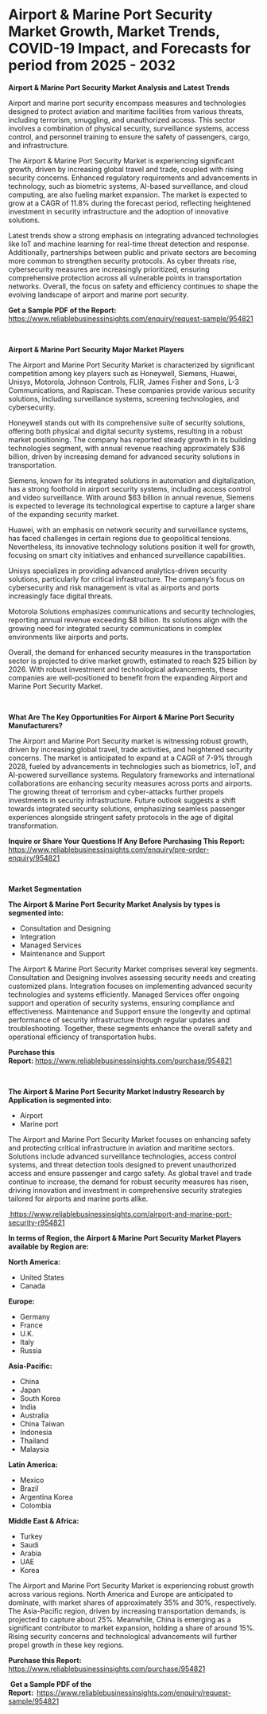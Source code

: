 <p><h1>Airport & Marine Port Security Market Growth, Market Trends, COVID-19 Impact, and Forecasts for period from 2025 - 2032</h1></p><p><strong>Airport & Marine Port Security Market Analysis and Latest Trends</strong></p>
<p><p>Airport and marine port security encompass measures and technologies designed to protect aviation and maritime facilities from various threats, including terrorism, smuggling, and unauthorized access. This sector involves a combination of physical security, surveillance systems, access control, and personnel training to ensure the safety of passengers, cargo, and infrastructure.</p><p>The Airport & Marine Port Security Market is experiencing significant growth, driven by increasing global travel and trade, coupled with rising security concerns. Enhanced regulatory requirements and advancements in technology, such as biometric systems, AI-based surveillance, and cloud computing, are also fueling market expansion. The market is expected to grow at a CAGR of 11.8% during the forecast period, reflecting heightened investment in security infrastructure and the adoption of innovative solutions.</p><p>Latest trends show a strong emphasis on integrating advanced technologies like IoT and machine learning for real-time threat detection and response. Additionally, partnerships between public and private sectors are becoming more common to strengthen security protocols. As cyber threats rise, cybersecurity measures are increasingly prioritized, ensuring comprehensive protection across all vulnerable points in transportation networks. Overall, the focus on safety and efficiency continues to shape the evolving landscape of airport and marine port security.</p></p>
<p><strong>Get a Sample PDF of the Report:&nbsp;</strong> <a href="https://www.reliablebusinessinsights.com/enquiry/request-sample/954821?utm_campaign=950&utm_medium=2&utm_source=Github&utm_content=ia&utm_term=18042025&utm_id=airport-marine-port-security">https://www.reliablebusinessinsights.com/enquiry/request-sample/954821</a></p>
<p>&nbsp;</p>
<p><strong>Airport & Marine Port Security Major Market Players</strong></p>
<p><p>The Airport and Marine Port Security Market is characterized by significant competition among key players such as Honeywell, Siemens, Huawei, Unisys, Motorola, Johnson Controls, FLIR, James Fisher and Sons, L-3 Communications, and Rapiscan. These companies provide various security solutions, including surveillance systems, screening technologies, and cybersecurity.</p><p>Honeywell stands out with its comprehensive suite of security solutions, offering both physical and digital security systems, resulting in a robust market positioning. The company has reported steady growth in its building technologies segment, with annual revenue reaching approximately $36 billion, driven by increasing demand for advanced security solutions in transportation.</p><p>Siemens, known for its integrated solutions in automation and digitalization, has a strong foothold in airport security systems, including access control and video surveillance. With around $63 billion in annual revenue, Siemens is expected to leverage its technological expertise to capture a larger share of the expanding security market.</p><p>Huawei, with an emphasis on network security and surveillance systems, has faced challenges in certain regions due to geopolitical tensions. Nevertheless, its innovative technology solutions position it well for growth, focusing on smart city initiatives and enhanced surveillance capabilities.</p><p>Unisys specializes in providing advanced analytics-driven security solutions, particularly for critical infrastructure. The company’s focus on cybersecurity and risk management is vital as airports and ports increasingly face digital threats.</p><p>Motorola Solutions emphasizes communications and security technologies, reporting annual revenue exceeding $8 billion. Its solutions align with the growing need for integrated security communications in complex environments like airports and ports.</p><p>Overall, the demand for enhanced security measures in the transportation sector is projected to drive market growth, estimated to reach $25 billion by 2026. With robust investment and technological advancements, these companies are well-positioned to benefit from the expanding Airport and Marine Port Security Market.</p></p>
<p>&nbsp;</p>
<p><strong>What Are The Key Opportunities For Airport & Marine Port Security Manufacturers?</strong></p>
<p><p>The Airport and Marine Port Security market is witnessing robust growth, driven by increasing global travel, trade activities, and heightened security concerns. The market is anticipated to expand at a CAGR of 7-9% through 2028, fueled by advancements in technologies such as biometrics, IoT, and AI-powered surveillance systems. Regulatory frameworks and international collaborations are enhancing security measures across ports and airports. The growing threat of terrorism and cyber-attacks further propels investments in security infrastructure. Future outlook suggests a shift towards integrated security solutions, emphasizing seamless passenger experiences alongside stringent safety protocols in the age of digital transformation.</p></p>
<p><strong>Inquire or Share Your Questions If Any Before Purchasing This Report:</strong> <a href="https://www.reliablebusinessinsights.com/enquiry/pre-order-enquiry/954821?utm_campaign=950&utm_medium=2&utm_source=Github&utm_content=ia&utm_term=18042025&utm_id=airport-marine-port-security">https://www.reliablebusinessinsights.com/enquiry/pre-order-enquiry/954821</a></p>
<p>&nbsp;</p>
<p><strong>Market Segmentation</strong></p>
<p><strong>The Airport & Marine Port Security Market Analysis by types is segmented into:</strong></p>
<p><ul><li>Consultation and Designing</li><li>Integration</li><li>Managed Services</li><li>Maintenance and Support</li></ul></p>
<p><p>The Airport & Marine Port Security Market comprises several key segments. Consultation and Designing involves assessing security needs and creating customized plans. Integration focuses on implementing advanced security technologies and systems efficiently. Managed Services offer ongoing support and operation of security systems, ensuring compliance and effectiveness. Maintenance and Support ensure the longevity and optimal performance of security infrastructure through regular updates and troubleshooting. Together, these segments enhance the overall safety and operational efficiency of transportation hubs.</p></p>
<p><strong>Purchase this Report:&nbsp;</strong><a href="https://www.reliablebusinessinsights.com/purchase/954821?utm_campaign=950&utm_medium=2&utm_source=Github&utm_content=ia&utm_term=18042025&utm_id=airport-marine-port-security">https://www.reliablebusinessinsights.com/purchase/954821</a></p>
<p>&nbsp;</p>
<p><strong>The Airport & Marine Port Security Market Industry Research by Application is segmented into:</strong></p>
<p><ul><li>Airport</li><li>Marine port</li></ul></p>
<p><p>The Airport and Marine Port Security Market focuses on enhancing safety and protecting critical infrastructure in aviation and maritime sectors. Solutions include advanced surveillance technologies, access control systems, and threat detection tools designed to prevent unauthorized access and ensure passenger and cargo safety. As global travel and trade continue to increase, the demand for robust security measures has risen, driving innovation and investment in comprehensive security strategies tailored for airports and marine ports alike.</p></p>
<p><a href="https://www.reliablebusinessinsights.com/airport-and-marine-port-security-r954821?utm_campaign=950&utm_medium=2&utm_source=Github&utm_content=ia&utm_term=18042025&utm_id=airport-marine-port-security">&nbsp;https://www.reliablebusinessinsights.com/airport-and-marine-port-security-r954821</a></p>
<p><strong>In terms of Region, the Airport & Marine Port Security Market Players available by Region are:</strong></p>
<p>
    <p> <strong> North America: </strong>
        <ul>
            <li>United States</li>
            <li>Canada</li>
        </ul>
        </p> 
    <p> <strong> Europe: </strong>
        <ul>
            <li>Germany</li>
            <li>France</li>
            <li>U.K.</li>
            <li>Italy</li>
            <li>Russia</li>
        </ul>
        </p> 
    <p> <strong> Asia-Pacific: </strong>
        <ul>
            <li>China</li>
            <li>Japan</li>
            <li>South Korea</li>
            <li>India</li>
            <li>Australia</li>
            <li>China Taiwan</li>
            <li>Indonesia</li>
            <li>Thailand</li>
            <li>Malaysia</li>
        </ul>
        </p> 
    <p> <strong> Latin America: </strong>
        <ul>
            <li>Mexico</li>
            <li>Brazil</li>
            <li>Argentina Korea</li>
            <li>Colombia</li>
        </ul>
        </p> 
    <p> <strong> Middle East & Africa: </strong>
        <ul>
            <li>Turkey</li>
            <li>Saudi</li>
            <li>Arabia</li>
            <li>UAE</li>
            <li>Korea</li>
        </ul>
    </p>
    </p>
<p><p>The Airport and Marine Port Security Market is experiencing robust growth across various regions. North America and Europe are anticipated to dominate, with market shares of approximately 35% and 30%, respectively. The Asia-Pacific region, driven by increasing transportation demands, is projected to capture about 25%. Meanwhile, China is emerging as a significant contributor to market expansion, holding a share of around 15%. Rising security concerns and technological advancements will further propel growth in these key regions.</p></p>
<p><strong>Purchase this Report: </strong><a href="https://www.reliablebusinessinsights.com/purchase/954821?utm_campaign=950&utm_medium=2&utm_source=Github&utm_content=ia&utm_term=18042025&utm_id=airport-marine-port-security">https://www.reliablebusinessinsights.com/purchase/954821</a></p>
<p>&nbsp;<strong>Get a Sample PDF of the Report:&nbsp;&nbsp;</strong><a href="https://www.reliablebusinessinsights.com/enquiry/request-sample/954821?utm_campaign=950&utm_medium=2&utm_source=Github&utm_content=ia&utm_term=18042025&utm_id=airport-marine-port-security">https://www.reliablebusinessinsights.com/enquiry/request-sample/954821</a></p>
<p><strong></strong></p>
<p><p></p><p></p><p></p></p>